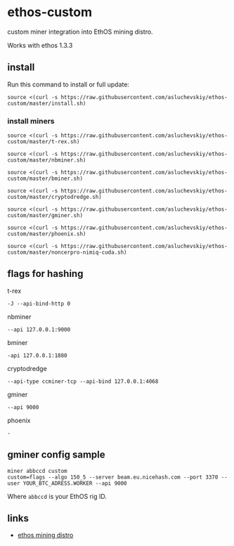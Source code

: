 # ethos-custom
custom miner integration into EthOS mining distro.

Works with ethos 1.3.3

## install

Run this command to install or full update:
```
source <(curl -s https://raw.githubusercontent.com/asluchevskiy/ethos-custom/master/install.sh)
```
### install miners
```
source <(curl -s https://raw.githubusercontent.com/asluchevskiy/ethos-custom/master/t-rex.sh)
```
```
source <(curl -s https://raw.githubusercontent.com/asluchevskiy/ethos-custom/master/nbminer.sh)
```
```
source <(curl -s https://raw.githubusercontent.com/asluchevskiy/ethos-custom/master/bminer.sh)
```
```
source <(curl -s https://raw.githubusercontent.com/asluchevskiy/ethos-custom/master/cryptodredge.sh)
```
```
source <(curl -s https://raw.githubusercontent.com/asluchevskiy/ethos-custom/master/gminer.sh)
```
```
source <(curl -s https://raw.githubusercontent.com/asluchevskiy/ethos-custom/master/phoenix.sh)
```
```
source <(curl -s https://raw.githubusercontent.com/asluchevskiy/ethos-custom/master/noncerpro-nimiq-cuda.sh)
```
## flags for hashing
t-rex
```
-J --api-bind-http 0
```
nbminer
```
--api 127.0.0.1:9000
```
bminer
```
-api 127.0.0.1:1880
```
cryptodredge
```
--api-type ccminer-tcp --api-bind 127.0.0.1:4068
```
gminer
```
--api 9000
```
phoenix
```
-
```

## gminer config sample
```
miner abbccd custom
custom=flags --algo 150_5 --server beam.eu.nicehash.com --port 3370 --user YOUR_BTC_ADRESS.WORKER --api 9000
```
Where ```abbccd``` is your EthOS rig ID.

## links

 * [ethos mining distro](http://ethosdistro.com)
